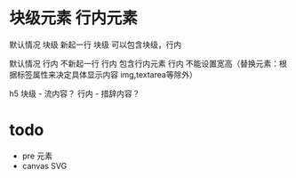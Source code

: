 # 块级元素 行内元素


默认情况 块级 新起一行
块级 可以包含块级，行内

默认情况 行内 不新起一行
行内 包含行内元素
行内 不能设置宽高（替换元素：根据标签属性来决定具体显示内容 img,textarea等除外）


h5 
块级 - 流内容？
行内 - 措辞内容？

# todo 

- pre 元素 
- canvas SVG
